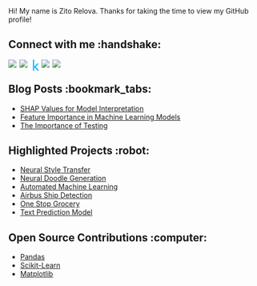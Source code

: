 
<div size='20px'> Hi! My name is Zito Relova. Thanks for taking the time to view my GitHub profile!

<h2> Connect with me :handshake: </h2>
<a href = 'https://www.linkedin.com/in/zrelova'> <img width = '22px' align= 'left' src="https://raw.githubusercontent.com/rahulbanerjee26/githubAboutMeGenerator/main/icons/linked-in-alt.svg"/></a>
<a href = 'https://zito-relova.medium.com/'> <img width = '22px' align= 'left' src="https://raw.githubusercontent.com/rahulbanerjee26/githubAboutMeGenerator/main/icons/medium.svg"/></a>
<a href = 'https://www.kaggle.com/zitorelova'><img width = '22px' align= 'left' src="static/kaggle-icon.svg"/></a>
<a href = 'https://www.github.com/zitorelova'> <img width = '22px' align= 'left' src="https://raw.githubusercontent.com/rahulbanerjee26/githubAboutMeGenerator/main/icons/github.svg"/></a>
<a href = 'https://www.twitter.com/zitorelova'> <img width = '22px' align= 'left' src="https://raw.githubusercontent.com/rahulbanerjee26/githubAboutMeGenerator/main/icons/twitter.svg"/></a>
</div>
<br />

<h2>Blog Posts :bookmark_tabs: </h2>

- [SHAP Values for Model Interpretation](https://towardsdatascience.com/shap-values-for-model-interpretation-268680a25012?source=rss-265ad0e54c86------2)
- [Feature Importance in Machine Learning Models](https://towardsdatascience.com/feature-importance-in-machine-learning-models-c4396c519eb9?source=rss-265ad0e54c86------2)
- [The Importance of Testing](https://towardsdatascience.com/the-importance-of-testing-your-python-code-9b1262d009dc)

<h2>Highlighted Projects :robot: </h2>

 - [Neural Style Transfer](https://github.com/zitorelova/neural-style-app)
 - [Neural Doodle Generation](https://github.com/zitorelova/neural-doodle-generation)
 - [Automated Machine Learning](https://github.com/zitorelova/auto-ml)
 - [Airbus Ship Detection](https://github.com/zitorelova/airbus-ship-detection)
 - [One Stop Grocery](https://github.com/zitorelova/one-stop-grocery)
 - [Text Prediction Model](https://github.com/zitorelova/text-prediction-model)

<h2>Open Source Contributions :computer: </h2>

- [Pandas](https://github.com/pulls?q=author:zitorelova+org:pandas-dev+is:pr)
- [Scikit-Learn](https://github.com/pulls?q=author:zitorelova+org:scikit-learn+is:pr)
- [Matplotlib](https://github.com/pulls?q=author:zitorelova+org:matplotlib+is:pr)
